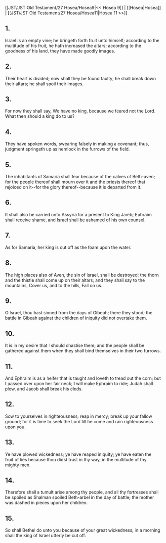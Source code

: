 [[JST/JST Old Testament/27 Hosea/Hosea9|<< Hosea 9]] | [[Hosea|Hosea]] | [[JST/JST Old Testament/27 Hosea/Hosea11|Hosea 11 >>]]
## 1.
Israel is an empty vine; he bringeth forth fruit unto himself; according to the multitude of his fruit, he hath increased the altars; according to the goodness of his land, they have made goodly images.
## 2.
Their heart is divided; now shall they be found faulty; he shall break down their altars; he shall spoil their images.
## 3.
For now they shall say, We have no king, because we feared not the Lord. What then should a king do to us?
## 4.
They have spoken words, swearing falsely in making a covenant; thus, judgment springeth up as hemlock in the furrows of the field.
## 5.
The inhabitants of Samaria shall fear because of the calves of Beth-aven; for the people thereof shall mourn over it and the priests thereof that rejoiced on it\--for the glory thereof\--because it is departed from it.
## 6.
It shall also be carried unto Assyria for a present to King Jareb; Ephraim shall receive shame, and Israel shall be ashamed of his own counsel.
## 7.
As for Samaria, her king is cut off as the foam upon the water.
## 8.
The high places also of Aven, the sin of Israel, shall be destroyed; the thorn and the thistle shall come up on their altars; and they shall say to the mountains, Cover us, and to the hills, Fall on us.
## 9.
O Israel, thou hast sinned from the days of Gibeah; there they stood; the battle in Gibeah against the children of iniquity did not overtake them.
## 10.
It is in my desire that I should chastise them; and the people shall be gathered against them when they shall bind themselves in their two furrows.
## 11.
And Ephraim is as a heifer that is taught and loveth to tread out the corn; but I passed over upon her fair neck; I will make Ephraim to ride; Judah shall plow, and Jacob shall break his clods.
## 12.
Sow to yourselves in righteousness; reap in mercy; break up your fallow ground; for it is time to seek the Lord till he come and rain righteousness upon you.
## 13.
Ye have plowed wickedness; ye have reaped iniquity; ye have eaten the fruit of lies because thou didst trust in thy way, in the multitude of thy mighty men.
## 14.
Therefore shall a tumult arise among thy people, and all thy fortresses shall be spoiled as Shalman spoiled Beth-arbel in the day of battle; the mother was dashed in pieces upon her children.
## 15.
So shall Bethel do unto you because of your great wickedness; in a morning shall the king of Israel utterly be cut off.

